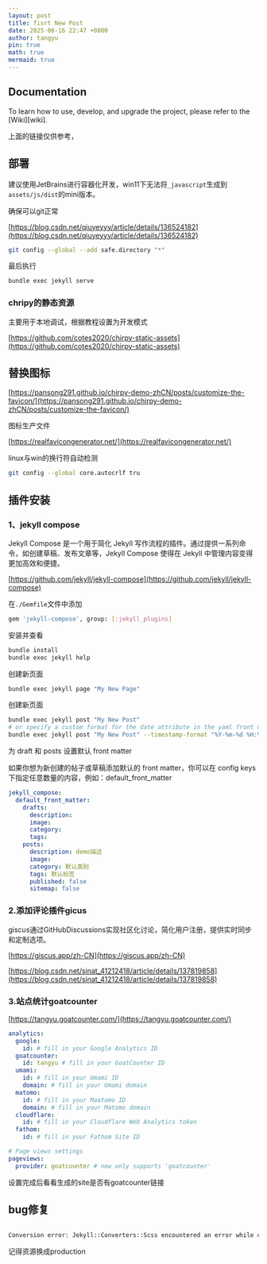 ```yaml
---
layout: post
title: fisrt New Post
date: 2025-06-16 22:47 +0800
author: tangyu
pin: true
math: true
mermaid: true
---
```





## Documentation

To learn how to use, develop, and upgrade the project, please refer to the [Wiki][wiki].



上面的链接仅供参考，

## 部署
建议使用JetBrains进行容器化开发，win11下无法将`_javascript`生成到`assets/js/dist`的mini版本。

确保可以git正常



[https://blog.csdn.net/qiuyeyyy/article/details/136524182](https://blog.csdn.net/qiuyeyyy/article/details/136524182)

```bash
git config --global --add safe.directory "*"
```




最后执行
```bash
bundle exec jekyll serve
```

### chripy的静态资源

主要用于本地调试，根据教程设置为开发模式

[https://github.com/cotes2020/chirpy-static-assets](https://github.com/cotes2020/chirpy-static-assets)


## 替换图标

[https://pansong291.github.io/chirpy-demo-zhCN/posts/customize-the-favicon/](https://pansong291.github.io/chirpy-demo-zhCN/posts/customize-the-favicon/)

图标生产文件

[https://realfavicongenerator.net/](https://realfavicongenerator.net/)


linux与win的换行符自动检测
```bash
git config --global core.autocrlf tru
```

## 插件安装

### 1、jekyll compose

Jekyll Compose 是一个用于简化 Jekyll 写作流程的插件。通过提供一系列命令，如创建草稿、发布文章等，Jekyll Compose 使得在 Jekyll 中管理内容变得更加高效和便捷。

[https://github.com/jekyll/jekyll-compose](https://github.com/jekyll/jekyll-compose)

在`./Gemfile`文件中添加
```bash
gem 'jekyll-compose', group: [:jekyll_plugins]
```
安装并查看
```bash
bundle install
bundle exec jekyll help
```


创建新页面
```bash
bundle exec jekyll page "My New Page"
```

创建新页面
```bash
bundle exec jekyll post "My New Post"
# or specify a custom format for the date attribute in the yaml front matter
bundle exec jekyll post "My New Post" --timestamp-format "%Y-%m-%d %H:%M:%S %z"
```
为 draft 和 posts 设置默认 front matter

如果你想为新创建的帖子或草稿添加默认的 front matter，你可以在 config keys 下指定任意数量的内容，例如：default_front_matter

```yaml
jekyll_compose:
  default_front_matter:
    drafts:
      description:
      image:
      category:
      tags:
    posts:
      description: demo描述
      image:
      category: 默认类别
      tags: 默认标签
      published: false
      sitemap: false
```
### 2.添加评论插件gicus
giscus通过GitHubDiscussions实现社区化讨论，简化用户注册，提供实时同步和定制选项。

[https://giscus.app/zh-CN](https://giscus.app/zh-CN)

[https://blog.csdn.net/sinat_41212418/article/details/137819858](https://blog.csdn.net/sinat_41212418/article/details/137819858)


### 3.站点统计goatcounter

[https://tangyu.goatcounter.com/](https://tangyu.goatcounter.com/)
```yaml
analytics:
  google:
    id: # fill in your Google Analytics ID
  goatcounter:
    id: tangyu # fill in your GoatCounter ID
  umami:
    id: # fill in your Umami ID
    domain: # fill in your Umami domain
  matomo:
    id: # fill in your Maatomo ID
    domain: # fill in your Matomo domain
  cloudflare:
    id: # fill in your Cloudflare Web Analytics token
  fathom:
    id: # fill in your Fathom Site ID

# Page views settings
pageviews:
  provider: goatcounter # now only supports 'goatcounter'
```
设置完成后看看生成的site是否有goatcounter链接






## bug修复

```bash

Conversion error: Jekyll::Converters::Scss encountered an error while converting 'assets/css/jekyll-theme-chirpy.scss

```
记得资源换成production
